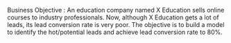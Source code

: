 Business Objective : An education company named X Education sells online courses to industry professionals. Now, although X Education gets a lot of leads, its lead conversion rate is very poor. The objective is to build a model to identify the hot/potential leads and achieve lead conversion rate to 80%.
